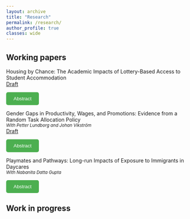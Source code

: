 ```yaml
---
layout: archive
title: "Research"
permalink: /research/
author_profile: true
classes: wide
---
```


## Working papers
Housing by Chance: The Academic Impacts of Lottery-Based Access to Student Accommodation  
<a href="../files/JMP 2024.pdf" class="uline">Draft</a>

<button onclick="toggleAbstract('abstract1')" style="background-color: #4CAF50; color: white; padding: 10px 20px; border: none; border-radius: 5px; cursor: pointer;">
    Abstract</button>

<div id="abstract1" class="abstract" style="display:none; font-size: 18px;">  
    <p>
        The affordability and stability of housing are key determinants of economic well-being, but their effects on the academic success of university students remain underexplored. This paper investigates the causal effect of early access to affordable student housing on academic performance using a unique lottery-based allocation system in Sweden. The findings show that early access to student housing significantly improves students' academic performance, with grades increasing by 28\% of a standard deviation. The results suggest that housing stability allows students to focus more on their studies, reducing the need for employment and long commutes.
    </p>
</div>


Gender Gaps in Productivity, Wages, and Promotions: Evidence from a Random Task Allocation Policy  
<small><em>With Petter Lundborg and Johan Vikström</em></small>  
<a href="../files/Gender_Productivity_Gap.pdf" class="uline">Draft</a>

<button onclick="toggleAbstract('abstract2')" style="background-color: #4CAF50; color: white; padding: 10px 20px; border: none; border-radius: 5px; cursor: pointer;">
    Abstract</button>

<div id="abstract2" class="abstract" style="display:none; font-size: 18px;">  
    <p>
       We study whether gender pay gaps reflect productivity differences in a rare setting where high-skilled men and women perform the same tasks under comparable conditions. Using administrative data from the Swedish Public Employment Service between 2003 and 2014, we exploit a rotation scheme that quasi-randomly assigns job seekers to caseworkers. We find no productivity differences: female and male caseworkers are equally effective at moving clients out of unemployment, and hourly wages are nearly identical. Yet women earn about 8 percent less per year, explained entirely by fewer contracted and actual hours. We also find suggestive evidence that male caseworkers are much more likely to be promoted than equally productive female colleagues. These results show that when productivity can be measured on a truly comparable basis, gender differences are minimal, but gaps in annual pay and career progression remain. Our findings contribute to the literature on gender inequality by highlighting the central role of hours—rather than productivity—in sustaining earnings gaps among high-skilled workers.
    </p>
</div>

Playmates and Pathways: Long-run Impacts of Exposure to Immigrants in Daycares          
<small><em>With Nabanita Datta Gupta</em></small>

<button onclick="toggleAbstract('abstract3')" style="background-color: #4CAF50; color: white; padding: 10px 20px; border: none; border-radius: 5px; cursor: pointer;">
    Abstract</button>

<div id="abstract3" class="abstract" style="display:none; font-size: 18px;">  
    <p>
       Childcare centers are often the first formal environment where children interact with peers. Despite their potential importance, the long-term impacts of early exposure to peers from different backgrounds remain underexplored. Leveraging comprehensive Danish register data, this study examines how higher exposure to non-Western peers in early childhood influences the educational and crime outcomes of native Danish children at age 16. To identify causal effects, we exploit the as-if random variation in peer composition across entry-year cohorts, within childcare centers. Our findings show that higher shares of both same-sex and opposite-sex non-Western peers have negative impacts on native children’s Danish and mathematics test scores.It also reduces the likelihood of choosing an academic track among native students. Additionally, our results do not support the hypothesis that these negative effects are driven by higher exposure to peers from low socioeconomic backgrounds. These effects become large and significant when the concentration of non-Western peers exceeds 40\% within the age group. We find no evidence of an impact on criminal outcomes.
    </p>
</div>

## Work in progress


<script>
    function toggleAbstract(abstractId) {
        var abstract = document.getElementById(abstractId);
        if (abstract.style.display === "none") {
            abstract.style.display = "block";
        } else {
            abstract.style.display = "none";
        }
    }
</script>
